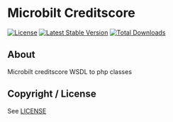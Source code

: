# Microbilt Creditscore

[![License](https://img.shields.io/packagist/l/bukashk0zzz/microbilt-creditscore.svg?style=flat-square)](https://packagist.org/packages/bukashk0zzz/microbilt-creditscore)
[![Latest Stable Version](https://img.shields.io/packagist/v/bukashk0zzz/microbilt-creditscore.svg?style=flat-square)](https://packagist.org/packages/bukashk0zzz/microbilt-creditscore)
[![Total Downloads](https://img.shields.io/packagist/dt/bukashk0zzz/microbilt-creditscore.svg?style=flat-square)](https://packagist.org/packages/bukashk0zzz/microbilt-creditscore)

About
-----

Microbilt creditscore WSDL to php classes


Copyright / License
-------------------

See [LICENSE](https://github.com/bukashk0zzz/MicrobiltCreditscore/blob/master/LICENSE)
